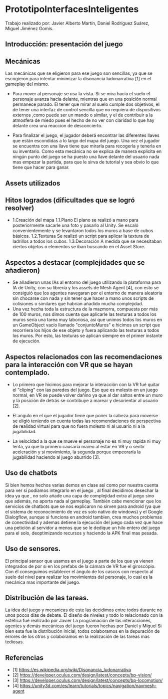 # PrototipoInterfacesInteligentes
Trabajo realizado por: 
Javier Alberto Martín,
Daniel Rodríguez Suárez,
Miguel Jiménez Gomis.

## Introducción: presentación del juego

## Mecánicas
Las mecánicas que se eligieron para ese juego son sencillas, ya que se escogieron para intentar minimizar la disonancia ludonarrativa \[1] en el gameplay del mismo.
* Para mover al personaje se usa la vista. Si se mira hacia el suelo el personaje avanza hacia delante, mientras que en una posición normal permanece parado. El tener que mirar al suelo cumple dos objetivos, el de tener una interfaz de control sencilla que no requiera de dispositivos externos ,como puede ser un mando o similar, y el de contribuir a la atmosfera de miedo pues el hecho de no ver con claridad lo que hay delante crea una reaccion de desconcierto. 

* Para finalizar el juego, el jugador deberá encontrar las diferentes llaves que están escondidas a lo largo del mapa del juego. Una vez el jugador se encuentra con una llave tiene que mirarla para recogerla y tenerla en su inventario. Como esta mecánica no se explica de manera explicita en ningún punto del juego se ha puesto una llave delante del usuario nada mas empezar la partida, para que le sirva de tutorial y sea obvio lo que tiene que hacer para ganar.

## Assets utilizados

## Hitos logrados (dificultades que se logró resolver)
* 1.Creación del mapa
      1.1.Plano
          El plano se realizó a mano para posteriormente sacarle una foto y pasarlo al Unity. Se escaló convenientemente y se levantaron todos los muros a base de cubos básicos.
      1.2.Texturas
          Se realizó un script para aplicar la textura de ladrillos a todos los cubos.
      1.3.Decoración
          A medida que se necesitaban ciertos objetos o elementos se iban buscando en el Asset Store.


## Aspectos a destacar (complejidades que se añadieron)
* Se añadieron unas IAs al entorno del juego utilizando la plataforma para IA de Unity, con su librería y los assets de Mesh Agent \[4], con esto se consiguió que los agentes navegaran por el entorno de manera aleatoria sin chocarse con nada y sin tener que hacer a mano unos scripts de colisiones o similares que habrían añadido mucha complejidad.
* Una vez hecha toda la estructura de la mazmorra, compuesta por más de 100 muros, nos dimos cuenta que aplicarle las texturas a todos los muros sería una tarea muy laboriosa, así que unimos todos los muros en un GameObject vacío llamado "conjuntoMuros" e hicimos un script que recorriera los hijos de ese objeto y fuera aplicando las texturas a todos los muros. Por esto, las texturas se aplican siempre en el primer instante de ejecución.

## Aspectos relacionados con las recomendaciones para la interacción con VR que se hayan contemplado.
* Lo primero que hicimos para mejorar la interacción con la VR fué quitar el "cliping" con las paredes del juego. Eso que es molesto en un juego normal, en VR se puede volver dañino ya que al dar saltos entre un muro y la posición de detrás se contribuye a marear y desorientar al usuario \[2].

* El angulo en el que el jugador tiene que poner la cabeza para moverse se eligió teniendo en cuenta todas las recomendaciones de perspectiva de realidad virtual para que no fuera molesto ni al usuario ni a la jugabilidad.

* La velocidad a la que se mueve el personaje no es ni muy rapida ni muy lenta, ya que lo primero causaría mareo al estar en VR y o sentir aceleración y si movimiento, la segunda porque empeoraría la jugabilidad haciendo al juego aburrido \[3]. 

## Uso de chatbots
Si bien hemos hechos varias demos en clase asi como por nuestra cuenta para ver si podíamos integrarlo en el juego , al final decidimos desechar la idea ya que , no solo añade una capa de complejidad extra al juego sino que además, no aporta nada al gameplay. También cabe mencionar que los servicios de chatbots que se nos explicaron no sirven para android (ya que el sistema de reconocimiento de voz es solo nativo de windows) y el Google Dialogflow, aunque si funciona en android tambien, crea muchos problemas de conectividad  y ademas detiene la ejecución del juego cada vez que hace una petición al servidor a menos que se le dedique un hilo entero del juego para el solo, deoptimizando recursos y haciendo la APK final mas pesada.

## Uso de sensores.
El principal sensor que usamos en el juego a parte de los que ya vienen integrados de por si en los prefabs de la cámara de VR fue el giroscópio. Con él conseguimos establecer el ángulo de los cascos con respecto al suelo del nivel para realizar los movimientos del personaje, lo cual es la  mecánica mas importante del juego.

## Distribución de las tareas.
La idea del juego y mecanicas de este las decidimos entre todos durante no unos pocos días de debate.
El diseño de niveles y todo lo relacionado con la estética fué realizado por Javier 
La programación de las interacciones, agentes y demás mecánicas del juego fueron hechas por Daniel y Miguel
Si bien esta fue la distribución inicial, todos colaboramos en la depuración de errores de los otros y colaboramos en  la realización de las tareas mas tediosas.

## Referencias
* \[1] https://es.wikipedia.org/wiki/Disonancia_ludonarrativa
* \[2] https://developer.oculus.com/design/latest/concepts/bp-vision/
* \[3] https://developer.oculus.com/design/latest/concepts/bp-locomotion/
* \[4] https://unity3d.com/es/learn/tutorials/topics/navigation/navmesh-agent
